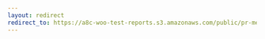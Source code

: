 ```yaml
---
layout: redirect
redirect_to: https://a8c-woo-test-reports.s3.amazonaws.com/public/pr-merge/40380/api/index.html
---
```

